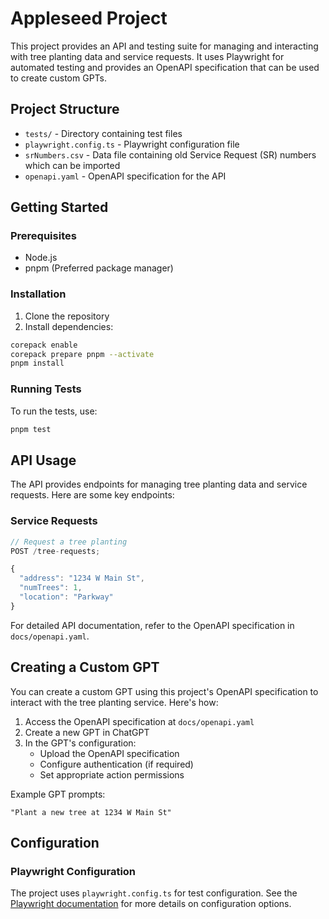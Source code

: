 # Appleseed Project

This project provides an API and testing suite for managing and interacting with tree planting data and service requests. It uses Playwright for automated testing and provides an OpenAPI specification that can be used to create custom GPTs.

## Project Structure

- `tests/` - Directory containing test files
- `playwright.config.ts` - Playwright configuration file
- `srNumbers.csv` - Data file containing old Service Request (SR) numbers which can be imported
- `openapi.yaml` - OpenAPI specification for the API

## Getting Started

### Prerequisites

- Node.js
- pnpm (Preferred package manager)

### Installation

1. Clone the repository
2. Install dependencies:

```bash
corepack enable
corepack prepare pnpm --activate
pnpm install
```

### Running Tests

To run the tests, use:

```bash
pnpm test
```

## API Usage

The API provides endpoints for managing tree planting data and service requests. Here are some key endpoints:

### Service Requests

```typescript
// Request a tree planting
POST /tree-requests;

{
  "address": "1234 W Main St",
  "numTrees": 1,
  "location": "Parkway"
}
```

For detailed API documentation, refer to the OpenAPI specification in `docs/openapi.yaml`.

## Creating a Custom GPT

You can create a custom GPT using this project's OpenAPI specification to interact with the tree planting service. Here's how:

1. Access the OpenAPI specification at `docs/openapi.yaml`
2. Create a new GPT in ChatGPT
3. In the GPT's configuration:
   - Upload the OpenAPI specification
   - Configure authentication (if required)
   - Set appropriate action permissions

Example GPT prompts:

```plaintext
"Plant a new tree at 1234 W Main St"
```

## Configuration

### Playwright Configuration

The project uses `playwright.config.ts` for test configuration. See the [Playwright documentation](https://playwright.dev/docs/test-configuration) for more details on configuration options.
